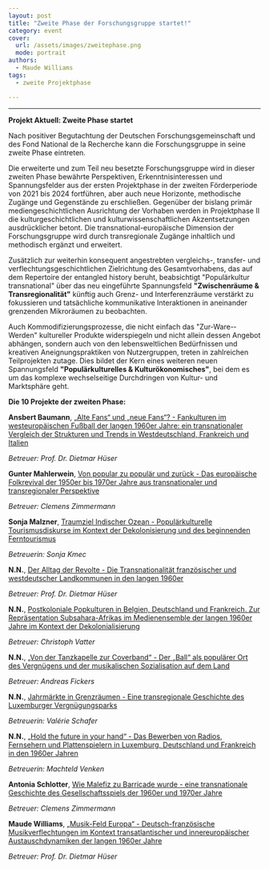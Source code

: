 ```yaml
---
layout: post
title: "Zweite Phase der Forschungsgruppe startet!"
category: event
cover:
  url: /assets/images/zweitephase.png
  mode: portrait
authors:
  - Maude Williams
tags:
  - zweite Projektphase

---
```

****

**Projekt Aktuell: Zweite Phase startet**

Nach positiver Begutachtung der Deutschen Forschungsgemeinschaft und des Fond National de la Recherche kann die Forschungsgruppe in seine zweite Phase eintreten.

<!-- more -->

Die erweiterte und zum Teil neu besetzte Forschungsgruppe wird in dieser zweiten Phase bewährte Perspektiven, Erkenntnisinteressen und Spannungsfelder aus der ersten Projektphase in der zweiten Förderperiode von 2021 bis 2024 fortführen, aber auch neue Horizonte, methodische Zugänge und Gegenstände zu erschließen. Gegenüber der bislang primär mediengeschichtlichen Ausrichtung der Vorhaben werden in Projektphase II die kulturgeschichtlichen und kulturwissenschaftlichen Akzentsetzungen ausdrücklicher betont. Die transnational-­europäische Dimension der Forschungsgruppe wird durch transregionale Zugänge inhaltlich und methodisch ergänzt und erweitert.

Zusätzlich zur weiterhin konsequent angestrebten vergleichs-­, transfer-­ und verflechtungsgeschichtlichen Zielrichtung des Gesamtvorhabens, das auf dem Repertoire der entangled history beruht, beabsichtigt "Populärkultur transnational" über das neu eingeführte Spannungsfeld **"Zwischenräume & Transregionalität"** künftig auch Grenz-­ und Interferenzräume verstärkt zu fokussieren und tatsächliche kommunikative Interaktionen in aneinander grenzenden Mikroräumen zu beobachten.

Auch Kommodifizierungsprozesse, die nicht einfach das "Zur-­Ware-­Werden" kultureller Produkte widerspiegeln und nicht allein dessen Angebot abhängen, sondern auch von den lebensweltlichen Bedürfnissen und kreativen Aneignungspraktiken von Nutzergruppen, treten in zahlreichen Teilprojekten zutage. Dies bildet der Kern eines weiteren neuen Spannungsfeld **"Populärkulturelles & Kulturökonomisches"**, bei dem es um das komplexe wechselseitige Durchdringen von Kultur-­ und Marktsphäre geht.


**Die 10 Projekte der zweiten Phase:**



**Ansbert Baumann**, [„Alte Fans“ und „neue Fans“? - Fankulturen im westeuropäischen Fußball der langen 1960er Jahre: ein transnationaler Vergleich der Strukturen und Trends in Westdeutschland, Frankreich und Italien](../assets/pdf/baumann-de.pdf)


*Betreuer: Prof. Dr. Dietmar Hüser*



**Gunter Mahlerwein**, [Von popular zu populär und zurück - Das europäische Folkrevival der 1950er bis 1970er Jahre aus transnationaler und transregionaler Perspektive](../assets/pdf/mahlerwein2-de.pdf)


*Betreuer: Clemens Zimmermann*



**Sonja Malzner**, [Traumziel Indischer Ozean - Populärkulturelle Tourismusdiskurse im Kontext der Dekolonisierung und des beginnenden Ferntourismus](../assets/pdf/malzner-de.pdf)

*Betreuerin: Sonja Kmec*



**N.N.**, [Der Alltag der Revolte - Die Transnationalität französischer und westdeutscher Landkommunen in den langen 1960er](../assets/pdf/nnh-de.pdf)


*Betreuer: Prof. Dr. Dietmar Hüser*



**N.N.**, [Postkoloniale Popkulturen in Belgien, Deutschland und Frankreich. Zur Repräsentation Subsahara-Afrikas im Medienensemble der langen 1960er Jahre im Kontext der Dekolonialisierung](../assets/pdf/nnv-de.pdf)


*Betreuer: Christoph Vatter*



**N.N.**, [„Von der Tanzkapelle zur Coverband“ - Der „Ball“ als populärer Ort des Vergnügens und der musikalischen Sozialisation auf dem Land](../assets/pdf/nnv-de.pdf)


*Betreuer: Andreas Fickers*

**N.N.**, [Jahrmärkte in Grenzräumen - Eine transregionale Geschichte des Luxemburger Vergnügungsparks](../assets/pdf/nnf-de.pdf)


*Betreuerin: Valérie Schafer*



**N.N.**, [„Hold the future in your hand“ - Das Bewerben von Radios, Fernsehern und Plattenspielern in Luxemburg, Deutschland und Frankreich in den 1960er Jahren](../assets/pdf/nnve-de.pdf)


*Betreuerin: Machteld Venken*



**Antonia Schlotter**, [Wie Malefiz zu Barricade wurde - eine transnationale Geschichte des Gesellschaftsspiels der 1960er und 1970er Jahre](../assets/pdf/schlotter-de.pdf)


*Betreuer: Clemens Zimmermann*



**Maude Williams**, [„Musik-Feld Europa“ - Deutsch-französische Musikverflechtungen im Kontext transatlantischer und innereuropäischer Austauschdynamiken der langen 1960er Jahre](../assets/pdf/williams2-de.pdf)


*Betreuer: Prof. Dr. Dietmar Hüser*
